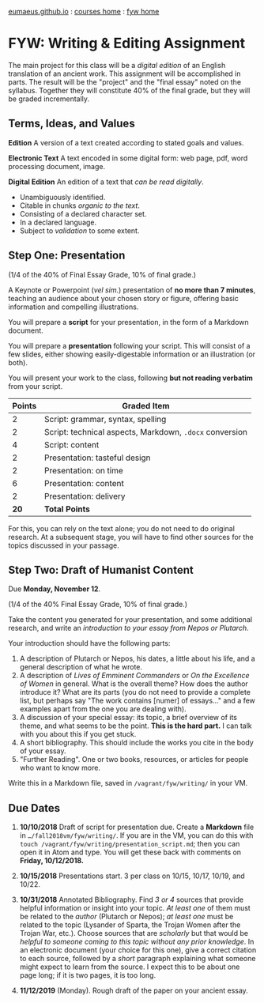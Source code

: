 [eumaeus.github.io](https://eumaeus.github.io) : [courses home](index.md) : [fyw home](FYW-DigitalReading.md)

# FYW: Writing & Editing Assignment

The main project for this class will be a *digital edition* of an English translation of an ancient work. This assignment will be accomplished in parts. The result will be the "project" and the "final essay" noted on the syllabus. Together they will constitute 40% of the final grade, but they will be graded incrementally.

## Terms, Ideas, and Values

**Edition** A version of a text created according to stated goals and values. 

**Electronic Text** A text encoded in some digital form: web page, pdf, word processing document, image.

**Digital Edition** An edition of a text that *can be read digitally*.

- Unambiguously identified.
- Citable in chunks *organic to the text*.
- Consisting of a declared character set.
- In a declared language.
- Subject to *validation* to some extent.

## Step One: Presentation 

(1/4 of the 40% of Final Essay Grade, 10% of final grade.)

A Keynote or Powerpoint (*vel sim.*) presentation of **no more than 7 minutes**, teaching an audience about your chosen story or figure, offering basic information and compelling illustrations.

You will prepare a **script** for your presentation, in the form of a Markdown document. 

You will prepare a **presentation** following your script. This will consist of a few slides, either showing easily-digestable information or an illustration (or both). 

You will present your work to the class, following **but not reading verbatim** from your script.

| Points | Graded Item |
|--------|-------------|
| 2      | Script: grammar, syntax, spelling |
| 2      | Script: technical aspects, Markdown, `.docx` conversion |
| 4      | Script: content |
| 2      | Presentation: tasteful design     |
| 2      | Presentation: on time |
| 6      | Presentation: content | 
| 2      | Presentation: delivery |
| **20** | **Total Points** |

For this, you can rely on the text alone; you do not need to do original research. At a subsequent stage, you will have to find other sources for the topics discussed in your passage.

## Step Two: Draft of Humanist Content

Due **Monday, November 12**. 

(1/4 of the 40% Final Essay Grade, 10% of final grade.)

Take the content you generated for your presentation, and some additional research, and write an *introduction to your essay from Nepos or Plutarch*. 

Your introduction should have the following parts:

1. A description of Plutarch or Nepos, his dates, a little about his life, and a general description of what he wrote.
1. A description of *Lives of Emminent Commanders* or *On the Excellence of Women* in general. What is the overall theme? How does the author introduce it? What are its parts (you do not need to provide a complete list, but perhaps say "The work contains [numer] of essays…" and a few examples apart from the one you are dealing with).
1. A discussion of your special essay: its topic, a brief overview of its theme, and what seems to be the point. **This is the hard part.** I can talk with you about this if you get stuck.
1. A short bibliography. This should include the works you cite in the body of your essay.
1. "Further Reading". One or two books, resources, or articles for people who want to know more.

Write this in a Markdown file, saved in `/vagrant/fyw/writing/` in your VM.


## Due Dates

1. **10/10/2018** Draft of script for presentation due. Create a **Markdown** file in `…/fall2018vm/fyw/writing/`. If you are in the VM, you can do this with `touch /vagrant/fyw/writing/presentation_script.md`; then you can open it in Atom and type. You will get these back with comments on **Friday, 10/12/2018.**

1. **10/15/2018** Presentations start. 3 per class on 10/15, 10/17, 10/19, and 10/22.

1. **10/31/2018** Annotated Bibliography. Find *3 or 4* sources that provide helpful information or insight into your topic. *At least one* of them must be related to the *author* (Plutarch or Nepos); *at least one* must be related to the topic (Lysander of Sparta, the Trojan Women after the Trojan War, etc.). Choose sources that are *scholarly* but that would be *helpful to someone coming to this topic without any prior knowledge*. In an electronic document (your choice for this one), give a correct citation to each source, followed by a *short* paragraph explaining what someone might expect to learn from the source. I expect this to be about one page long; if it is two pages, it is too long.

1. **11/12/2019** (Monday). Rough draft of the paper on your ancient essay.